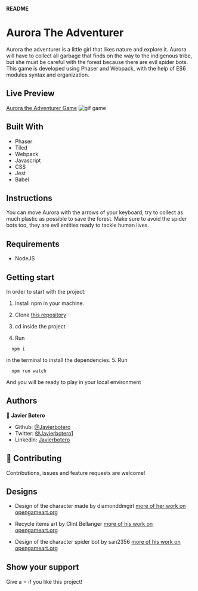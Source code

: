 **README**

# Aurora The Adventurer #

Aurora the adventurer is a little girl that likes nature and explore it. Aurora will have to collect all garbage that finds on the way to the indigenous tribe, but she must be careful with the forest because there are evil spider bots. This game is developed using Phaser and Webpack, with the help of ES6 modules syntax and organization.

## Live Preview

[Aurora the Adventurer Game](https://javierbotero.github.io/AuroraTheAdventurer/)
![gif game](./src/assets/gifGame.gif)

## Built With

- Phaser
- Tiled
- Webpack
- Javascript
- CSS
- Jest
- Babel

## Instructions

You can move Aurora with the arrows of your keyboard, try to collect as much plastic as possible to save the forest. Make sure to avoid the spider bots too, they are evil entities ready to tackle human lives.

## Requirements

- NodeJS

## Getting start

In order to start with the project:

1. Install npm in your machine.
2. Clone [this repository](https://github.com/javierbotero/AuroraTheAdventurer.git)
3. cd inside the project

4. Run
```
  npm i
```
in the terminal to install the dependencies.
5. Run
```
  npm run watch
```
And you will be ready to play in your local environment


## Authors

👤 **Javier Botero**

- Github: [@Javierbotero](https://github.com/javierbotero)
- Twitter: [@Javierbotero1](https://twitter.com/Javierboterodev)
- Linkedin: [Javierbotero](https://www.linkedin.com/in/javierboterodev/)


## 🤝 Contributing

Contributions, issues and feature requests are welcome!

## Designs

- Design of the character made by diamonddmgirl
[more of her work on opengameart.org](https://opengameart.org/users/diamonddmgirl)

- Recycle items art by Clint Bellanger
[more of his work on opengameart.org](https://opengameart.org/content/recycle-items-set)

- Design of the character spider bot by san2356
[more of his work on opengameart.org](https://opengameart.org/users/san2356)

## Show your support

Give a ⭐️ if you like this project!
